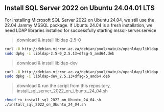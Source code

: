 ## Install SQL Server 2022 on Ubuntu 24.04.01 LTS
For installing Microsoft SQL Server 2022 on Ubuntu 24.04, we still use the 22.04 Jammy MSSQL package. 
If Ubuntu 24.04 is a fresh installation, we need LDAP libraries installed for successfully starting mssql-server.service

> download & install libldap-2.5-0
```bash
curl -O http://debian.mirror.ac.za/debian/pool/main/o/openldap/libldap-2.5-0_2.5.13+dfsg-5_amd64.deb
sudo dpkg -i libldap-2.5-0_2.5.13+dfsg-5_amd64.deb
```
> download & install libldap-dev
```bash
curl -O http://debian.mirror.ac.za/debian/pool/main/o/openldap/libldap-dev_2.5.13+dfsg-5_amd64.deb
sudo dpkg -i libldap-dev_2.5.13+dfsg-5_amd64.deb
```
> download & run the script from this repository, install_sql_server_2022_on_Ubuntu_24_04.sh
```bash
chmod +x install_sql_2022_on_Ubuntu_24_04.sh
./install_sql_2022_on_Ubuntu_24_04.sh
```

